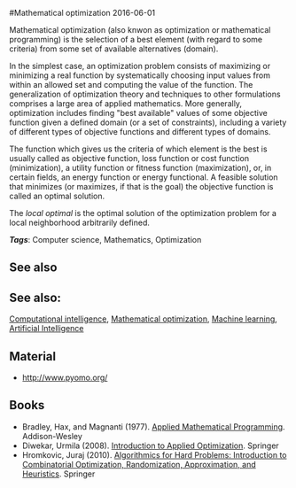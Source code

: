 
#Mathematical optimization
2016-06-01

Mathematical optimization (also knwon as optimization or mathematical programming) is the selection of a best element (with regard to some criteria) from some set of available alternatives (domain).

In the simplest case, an optimization problem consists of maximizing or minimizing a real function by systematically choosing input values from within an allowed set and computing the value of the function. The generalization of optimization theory and techniques to other formulations comprises a large area of applied mathematics. More generally, optimization includes finding "best available" values of some objective function given a defined domain (or a set of constraints), including a variety of different types of objective functions and different types of domains.

The function which gives us the criteria of which element is the best is usually called as objective function, loss function or cost function (minimization), a utility function or fitness function (maximization), or, in certain fields, an energy function or energy functional. A feasible solution that minimizes (or maximizes, if that is the goal) the objective function is called an optimal solution.

The _local optimal_ is the optimal solution of the optimization problem for a local neighborhood arbitrarily defined.

***Tags***: Computer science, Mathematics, Optimization

## See also
## See also:
[Computational intelligence](/computational_intelligence), [Mathematical optimization](/mathematical_optimization), [Machine learning](/machine_learning), [Artificial Intelligence](/artificial_intelligence)
## Material
* http://www.pyomo.org/

## Books
* Bradley, Hax, and Magnanti (1977). [Applied Mathematical Programming](http://web.mit.edu/15.053/www/). Addison-Wesley
* Diwekar, Urmila (2008). [Introduction to Applied Optimization](https://www.goodreads.com/book/show/4713828-introduction-to-applied-optimization). Springer
* Hromkovic, Juraj (2010). [Algorithmics for Hard Problems: Introduction to Combinatorial Optimization, Randomization, Approximation, and Heuristics](https://www.goodreads.com/book/show/10545068-algorithmics-for-hard-problems). Springer


